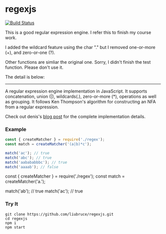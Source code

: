 # regexjs

[![Build Status](https://github.com/deniskyashif/regexjs/workflows/Node%20CI/badge.svg)](https://github.com/deniskyashif/ssfst/actions?query=workflow%3A%22Node+CI%22)

This is a good regular expression engine. I refer this to finish my course work.

I added the wildcard feature using the char "." but I removed one-or-more (+), and zero-or-one (?).

Other functions are simliar the original one.
Sorry, I didn't finish the test function. Please don't use it.

The detail is below:

__________

A regular expression engine implementation in JavaScript. It supports concatenation, union (|), wildcards(.), zero-or-more (\*), operations as well as grouping. It follows Ken Thompson's algorithm for constructing an NFA from a regular expression.

Check out denis's [blog post](https://deniskyashif.com/2019/02/17/implementing-a-regular-expression-engine/) for the complete implementation details.

### Example
```javascript
const { createMatcher } = require('./regex');
const match = createMatcher('(a|b)*c');

match('ac'); // true
match('abc'); // true
match('aabababbbc'); // true
match('aaaab'); // false
```
const { createMatcher } = require('./regex');
const match = createMatcher('a.');

match('ab'); // true
match('ac'); // true



### Try It
```
git clone https://github.com/liubruce/regexjs.git
cd regexjs
npm i
npm start
```
